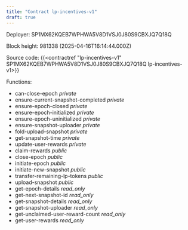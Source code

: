 ```yaml
---
title: "Contract lp-incentives-v1"
draft: true
---
```

Deployer: SP1MX62KQEB7WPHWA5V8D1VSJ0J80S9CBXJQ7Q18Q


 



Block height: 981338 (2025-04-16T16:14:44.000Z)

Source code: {{<contractref "lp-incentives-v1" SP1MX62KQEB7WPHWA5V8D1VSJ0J80S9CBXJQ7Q18Q lp-incentives-v1>}}

Functions:

* can-close-epoch _private_
* ensure-current-snapshot-completed _private_
* ensure-epoch-closed _private_
* ensure-epoch-initialized _private_
* ensure-epoch-uninitialized _private_
* ensure-snapshot-uploader _private_
* fold-upload-snapshot _private_
* get-snapshot-time _private_
* update-user-rewards _private_
* claim-rewards _public_
* close-epoch _public_
* initiate-epoch _public_
* initiate-new-snapshot _public_
* transfer-remaining-lp-tokens _public_
* upload-snapshot _public_
* get-epoch-details _read_only_
* get-next-snapshot-id _read_only_
* get-snapshot-details _read_only_
* get-snapshot-uploader _read_only_
* get-unclaimed-user-reward-count _read_only_
* get-user-rewards _read_only_
